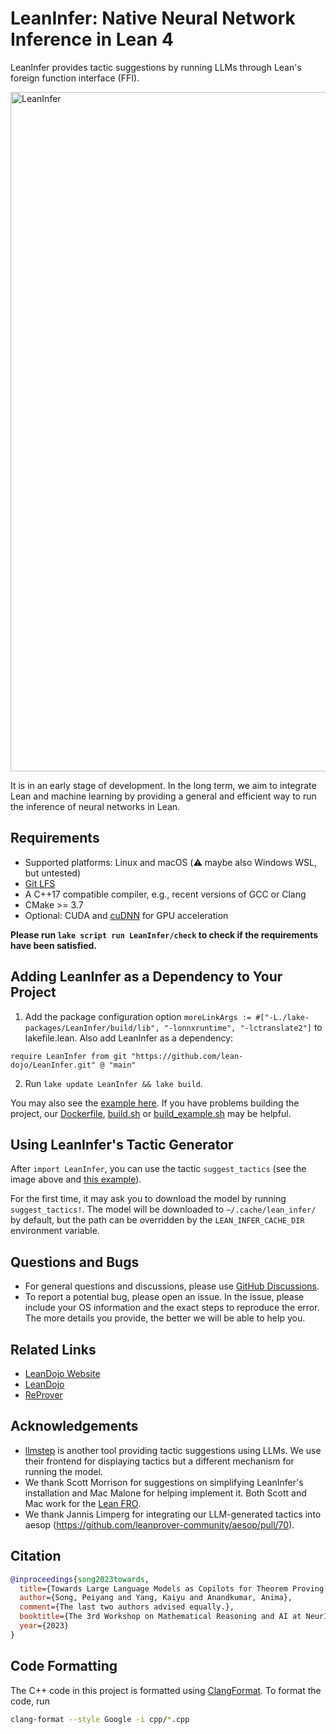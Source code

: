 LeanInfer: Native Neural Network Inference in Lean 4
=============================================

LeanInfer provides tactic suggestions by running LLMs through Lean's foreign function interface (FFI). 

<img width="1087" alt="LeanInfer" src="https://github.com/lean-dojo/LeanInfer/assets/5431913/f87ec407-29a5-4468-b2fb-a2f6e9105ae9">

It is in an early stage of development. In the long term, we aim to integrate Lean and machine learning by providing a general and efficient way to run the inference of neural networks in Lean. 


## Requirements

* Supported platforms: Linux and macOS (:warning: maybe also Windows WSL, but untested)
* [Git LFS](https://git-lfs.com/)
* A C++17 compatible compiler, e.g., recent versions of GCC or Clang
* CMake >= 3.7
* Optional: CUDA and [cuDNN](https://developer.nvidia.com/cudnn) for GPU acceleration

**Please run `lake script run LeanInfer/check` to check if the requirements have been satisfied.**

## Adding LeanInfer as a Dependency to Your Project

1. Add the package configuration option `moreLinkArgs := #["-L./lake-packages/LeanInfer/build/lib", "-lonnxruntime", "-lctranslate2"]` to lakefile.lean. Also add LeanInfer as a dependency:
```lean
require LeanInfer from git "https://github.com/lean-dojo/LeanInfer.git" @ "main"
```
2. Run `lake update LeanInfer && lake build`.

You may also see the [example here](https://github.com/yangky11/lean4-example/blob/LeanInfer-demo). If you have problems building the project, our [Dockerfile](./Dockerfile), [build.sh](scripts/build.sh) or [build_example.sh](scripts/build_example.sh) may be helpful.


## Using LeanInfer's Tactic Generator

After `import LeanInfer`, you can use the tactic `suggest_tactics` (see the image above and [this example](https://github.com/yangky11/lean4-example/blob/ab7bc199aedb66992689412ceb8b5a1e44af7ec5/Lean4Example.lean#L12)). 

For the first time, it may ask you to download the model by running `suggest_tactics!`. The model will be downloaded to `~/.cache/lean_infer/` by default, but the path can be overridden by the `LEAN_INFER_CACHE_DIR` environment variable.


## Questions and Bugs

* For general questions and discussions, please use [GitHub Discussions](https://github.com/lean-dojo/LeanInfer/discussions).  
* To report a potential bug, please open an issue. In the issue, please include your OS information and the exact steps to reproduce the error. The more details you provide, the better we will be able to help you. 


## Related Links

* [LeanDojo Website](https://leandojo.org/)
* [LeanDojo](https://github.com/lean-dojo/LeanDojo) 
* [ReProver](https://github.com/lean-dojo/ReProver)


## Acknowledgements

* [llmstep](https://github.com/wellecks/llmstep) is another tool providing tactic suggestions using LLMs. We use their frontend for displaying tactics but a different mechanism for running the model.
* We thank Scott Morrison for suggestions on simplifying LeanInfer's installation and Mac Malone for helping implement it. Both Scott and Mac work for the [Lean FRO](https://lean-fro.org/).
* We thank Jannis Limperg for integrating our LLM-generated tactics into aesop (https://github.com/leanprover-community/aesop/pull/70).



## Citation

```bibtex
@inproceedings{song2023towards,
  title={Towards Large Language Models as Copilots for Theorem Proving in {Lean}},
  author={Song, Peiyang and Yang, Kaiyu and Anandkumar, Anima},
  comment={The last two authors advised equally.},
  booktitle={The 3rd Workshop on Mathematical Reasoning and AI at NeurIPS'23},
  year={2023}
}
```


## Code Formatting

The C++ code in this project is formatted using [ClangFormat](https://clang.llvm.org/docs/ClangFormat.html). To format the code, run
```bash
clang-format --style Google -i cpp/*.cpp
```
